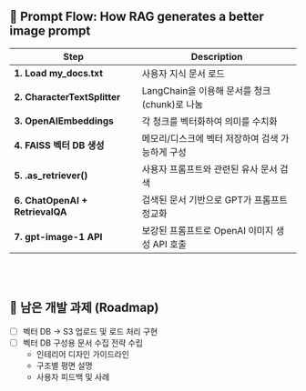 ## 🧠 Prompt Flow: How RAG generates a better image prompt

| Step | Description |
|------|-------------|
| **1. Load my_docs.txt** | 사용자 지식 문서 로드 |
| **2. CharacterTextSplitter** | LangChain을 이용해 문서를 청크(chunk)로 나눔 |
| **3. OpenAIEmbeddings** | 각 청크를 벡터화하여 의미를 수치화 |
| **4. FAISS 벡터 DB 생성** | 메모리/디스크에 벡터 저장하여 검색 가능하게 구성 |
| **5. .as_retriever()** | 사용자 프롬프트와 관련된 유사 문서 검색 |
| **6. ChatOpenAI + RetrievalQA** | 검색된 문서 기반으로 GPT가 프롬프트 정교화 |
| **7. gpt-image-1 API** | 보강된 프롬프트로 OpenAI 이미지 생성 API 호출 |


<br><br>


## 🚀 남은 개발 과제 (Roadmap)

- [ ] 벡터 DB → S3 업로드 및 로드 처리 구현
- [ ] 벡터 DB 구성용 문서 수집 전략 수립
    - 인테리어 디자인 가이드라인
    - 구조별 평면 설명
    - 사용자 피드백 및 사례
